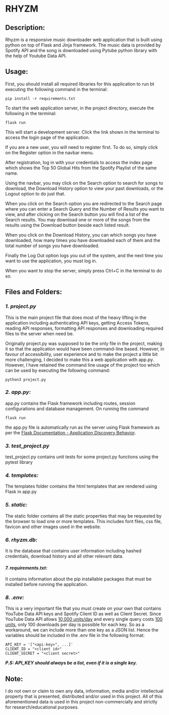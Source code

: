 # RHYZM
<!-- ## Video Demo:  <URL HERE> -->
## Description:
Rhyzm is a responsive music downloader web application that is built using python on top of Flask and Jinja framework. The music data is provided by Spotify API and the song is downloaded using Pytube python library with the help of Youtube Data API.

## Usage:
First, you should install all required libraries for this application to run bt executing the following command in the terminal:

    pip install -r requirements.txt

To start the web application server, in the project directory, execute the following in the terminal:
    
    flask run
This will start a development server. Click the link shown in the terminal to access the login page of the application. 

If you are a new user, you will need to register first. To do so, simply click on the Register option in the navbar menu. 

After registration, log in with your credentials to access the index page which shows the Top 50 Global Hits from the Spotify Playlist of the same name. 

Using the navbar, you may click on the Search option to search for songs to download, the Download History option to view your past downloads, or the Logout option to do just that.

When you click on the Search option you are redirected to the Search page where you can enter a Search Query and the Number of Results you want to view, and after clicking on the Search button you will find a list of the Search results. You may download one or more of the songs from the results using the Download button beside each listed result.

When you click on the Download History, you can which songs you have downloaded, how many times you have downloaded each of them and the total number of songs you have downloaded.

Finally the Log Out option logs you out of the system, and the next time you want to use the application, you must log in.

When you want to stop the server, simply press Ctrl+C in the terminal to do so.

## Files and Folders:
### ***1. project.py***
This is the main project file that does most of the heavy lifting in the application including authenticating API keys, getting Access Tokens, reading API responses, formatting API responses and downloading required files to the server when need be.

Originally project.py was supposed to be the only file in the project, making it so that the application would have been command-line based. However, in favour of accessibility, user experience and to make the project a little bit more challenging, I decided to make this a web application with app.py. However, I have retained the command line usage of the project too which can be used by executing the following command:
    
    python3 project.py


### ***2. app.py:***
app.py contains the Flask framework including routes, session configurations and database management. On running the command
    
    flask run
the app.py file is automatically run as the server using Flask framework as per the [Flask Documentation - Application Discovery Behavior](https://flask.palletsprojects.com/en/2.3.x/quickstart/).

### ***3. test_project.py***
test_project.py contains unit tests for some project.py functions using the pytest library

### ***4. templates:***
The templates folder contains the html templates that are rendered using Flask in app.py

### ***5. static:***
The static folder contains all the static properties that may be requested by the browser to load one or more templates. This includes font files, css file, favicon and other images used in the website.

### ***6. rhyzm.db:***
It is the database that contains user information including hashed credentials, download history and all other relevant data.

#### ***7. requirements.txt:***
It contains information about the pip installable packages that must be installed before running the application.

### ***8. .env:***
This is a very important file that you must create on your own that contains YouTube Data API keys and Spotify Client ID as well as Client Secret. Since YouTube Data API allows [10,000 units/day](https://developers.google.com/youtube/v3/guides/quota_and_compliance_audits) and every single query costs [100 units](https://developers.google.com/youtube/v3/determine_quota_cost), only 100 downloads per day is possible for each key. So as a workaround, we can include more than one key as a JSON list. Hence the variables should be included in the .env file in the following format:

    API_KEY = '["<api-key>", ...]'
    CLIENT_ID = "<client id>"
    CLIENT_SECRET = "<client secret>"
***P.S: API_KEY should always be a list, even if it is a single key.***

## Note:
I do not own or claim to own any data, information, media and/or intellectual property that is presented, distributed and/or used in this project. All of this aforementioned data is used in this project non-commercially and strictly for research/educational purposes.